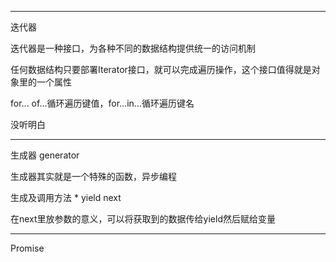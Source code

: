 -------
迭代器

迭代器是一种接口，为各种不同的数据结构提供统一的访问机制

任何数据结构只要部署Iterator接口，就可以完成遍历操作，这个接口值得就是对象里的一个属性

for... of...循环遍历键值，for...in...循环遍历键名

没听明白

-------
生成器 generator

生成器其实就是一个特殊的函数，异步编程 

生成及调用方法  *  yield  next

在next里放参数的意义，可以将获取到的数据传给yield然后赋给变量

-------
Promise





































